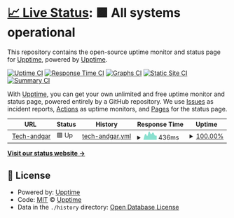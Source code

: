 # [📈 Live Status](https://upptime.github.io/upptime): <!--live status--> **🟩 All systems operational**

This repository contains the open-source uptime monitor and status page for [Upptime](https://upptime.js.org), powered by [Upptime](https://github.com/upptime/upptime).

[![Uptime CI](https://github.com/andgar2010/upptime/workflows/Uptime%20CI/badge.svg)](https://github.com/andgar2010/upptime/actions?query=workflow%3A%22Uptime+CI%22)
[![Response Time CI](https://github.com/andgar2010/upptime/workflows/Response%20Time%20CI/badge.svg)](https://github.com/andgar2010/upptime/actions?query=workflow%3A%22Response+Time+CI%22)
[![Graphs CI](https://github.com/andgar2010/upptime/workflows/Graphs%20CI/badge.svg)](https://github.com/andgar2010/upptime/actions?query=workflow%3A%22Graphs+CI%22)
[![Static Site CI](https://github.com/andgar2010/upptime/workflows/Static%20Site%20CI/badge.svg)](https://github.com/andgar2010/upptime/actions?query=workflow%3A%22Static+Site+CI%22)
[![Summary CI](https://github.com/andgar2010/upptime/workflows/Summary%20CI/badge.svg)](https://github.com/andgar2010/upptime/actions?query=workflow%3A%22Summary+CI%22)

With [Upptime](https://upptime.js.org), you can get your own unlimited and free uptime monitor and status page, powered entirely by a GitHub repository. We use [Issues](https://github.com/upptime/upptime/issues) as incident reports, [Actions](https://github.com/andgar2010/upptime/actions) as uptime monitors, and [Pages](https://upptime.github.io/upptime) for the status page.

<!--start: status pages-->
<!-- This summary is generated by Upptime (https://github.com/upptime/upptime) -->
<!-- Do not edit this manually, your changes will be overwritten -->
<!-- prettier-ignore -->
| URL | Status | History | Response Time | Uptime |
| --- | ------ | ------- | ------------- | ------ |
| <img alt="" src="https://icons.duckduckgo.com/ip3/www.tech-andgar.me.ico" height="13"> [Tech-andgar](https://www.tech-andgar.me) | 🟩 Up | [tech-andgar.yml](https://github.com/tech-andgar/upptime/commits/HEAD/history/tech-andgar.yml) | <details><summary><img alt="Response time graph" src="./graphs/tech-andgar/response-time-week.png" height="20"> 436ms</summary><br><a href="https://tech-andgar.github.io/upptime/history/tech-andgar"><img alt="Response time 492" src="https://img.shields.io/endpoint?url=https%3A%2F%2Fraw.githubusercontent.com%2Ftech-andgar%2Fupptime%2FHEAD%2Fapi%2Ftech-andgar%2Fresponse-time.json"></a><br><a href="https://tech-andgar.github.io/upptime/history/tech-andgar"><img alt="24-hour response time 311" src="https://img.shields.io/endpoint?url=https%3A%2F%2Fraw.githubusercontent.com%2Ftech-andgar%2Fupptime%2FHEAD%2Fapi%2Ftech-andgar%2Fresponse-time-day.json"></a><br><a href="https://tech-andgar.github.io/upptime/history/tech-andgar"><img alt="7-day response time 436" src="https://img.shields.io/endpoint?url=https%3A%2F%2Fraw.githubusercontent.com%2Ftech-andgar%2Fupptime%2FHEAD%2Fapi%2Ftech-andgar%2Fresponse-time-week.json"></a><br><a href="https://tech-andgar.github.io/upptime/history/tech-andgar"><img alt="30-day response time 734" src="https://img.shields.io/endpoint?url=https%3A%2F%2Fraw.githubusercontent.com%2Ftech-andgar%2Fupptime%2FHEAD%2Fapi%2Ftech-andgar%2Fresponse-time-month.json"></a><br><a href="https://tech-andgar.github.io/upptime/history/tech-andgar"><img alt="1-year response time 544" src="https://img.shields.io/endpoint?url=https%3A%2F%2Fraw.githubusercontent.com%2Ftech-andgar%2Fupptime%2FHEAD%2Fapi%2Ftech-andgar%2Fresponse-time-year.json"></a></details> | <details><summary><a href="https://tech-andgar.github.io/upptime/history/tech-andgar">100.00%</a></summary><a href="https://tech-andgar.github.io/upptime/history/tech-andgar"><img alt="All-time uptime 99.44%" src="https://img.shields.io/endpoint?url=https%3A%2F%2Fraw.githubusercontent.com%2Ftech-andgar%2Fupptime%2FHEAD%2Fapi%2Ftech-andgar%2Fuptime.json"></a><br><a href="https://tech-andgar.github.io/upptime/history/tech-andgar"><img alt="24-hour uptime 100.00%" src="https://img.shields.io/endpoint?url=https%3A%2F%2Fraw.githubusercontent.com%2Ftech-andgar%2Fupptime%2FHEAD%2Fapi%2Ftech-andgar%2Fuptime-day.json"></a><br><a href="https://tech-andgar.github.io/upptime/history/tech-andgar"><img alt="7-day uptime 100.00%" src="https://img.shields.io/endpoint?url=https%3A%2F%2Fraw.githubusercontent.com%2Ftech-andgar%2Fupptime%2FHEAD%2Fapi%2Ftech-andgar%2Fuptime-week.json"></a><br><a href="https://tech-andgar.github.io/upptime/history/tech-andgar"><img alt="30-day uptime 100.00%" src="https://img.shields.io/endpoint?url=https%3A%2F%2Fraw.githubusercontent.com%2Ftech-andgar%2Fupptime%2FHEAD%2Fapi%2Ftech-andgar%2Fuptime-month.json"></a><br><a href="https://tech-andgar.github.io/upptime/history/tech-andgar"><img alt="1-year uptime 98.65%" src="https://img.shields.io/endpoint?url=https%3A%2F%2Fraw.githubusercontent.com%2Ftech-andgar%2Fupptime%2FHEAD%2Fapi%2Ftech-andgar%2Fuptime-year.json"></a></details>

<!--end: status pages-->

[**Visit our status website →**](https://upptime.github.io/upptime)

## 📄 License

- Powered by: [Upptime](https://github.com/upptime/upptime)
- Code: [MIT](./LICENSE) © [Upptime](https://upptime.js.org)
- Data in the `./history` directory: [Open Database License](https://opendatacommons.org/licenses/odbl/1-0/)

